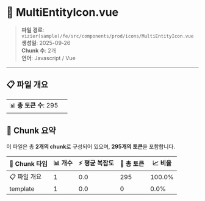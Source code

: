 # 📄 MultiEntityIcon.vue

> **파일 경로**: `vizier(sample)/fe/src/components/prod/icons/MultiEntityIcon.vue`  
> **생성일**: 2025-09-26  
> **Chunk 수**: 2개  
> **언어**: Javascript / Vue
---





## 📋 파일 개요

| | |
|--|--|
| 📊 **총 토큰 수**: 295 |  |






## 🧩 Chunk 요약

이 파일은 총 **2개의 chunk**로 구성되어 있으며, **295개의 토큰**을 포함합니다.

| 🧩 Chunk 타입 | 📊 개수 | ⚡ 평균 복잡도 | 📝 총 토큰 | 📈 비율 |
|---------------|--------|-------------|----------|--------|
| 📋 파일 개요 | 1 | 0.0 | 295 | 100.0% |
| template | 1 | 0.0 | 0 | 0.0% |

